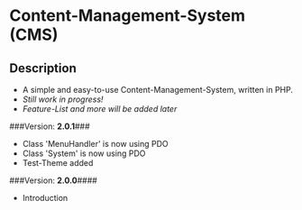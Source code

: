 # Content-Management-System (CMS) #

## Description ##
* A simple and easy-to-use Content-Management-System, written in PHP.
* *Still work in progress!*
* *Feature-List and more will be added later*

###Version: **2.0.1**###
* Class 'MenuHandler' is now using PDO
* Class 'System' is now using PDO
* Test-Theme added

###Version: **2.0.0**####
* Introduction